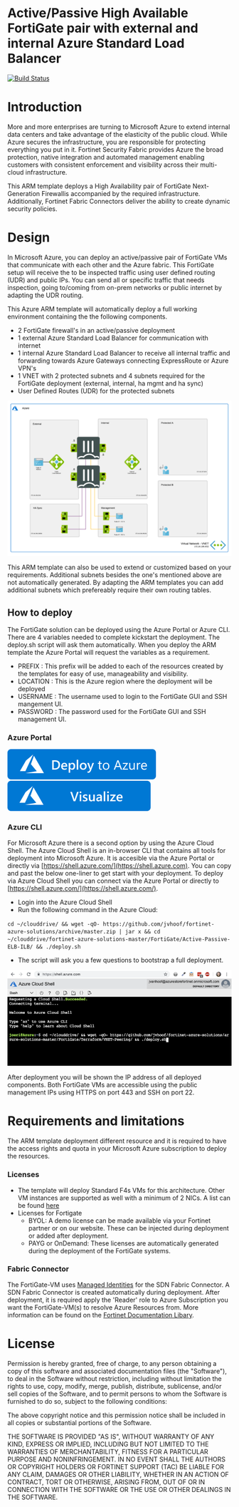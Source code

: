 # Active/Passive High Available FortiGate pair with external and internal Azure Standard Load Balancer

[![Build Status](https://dev.azure.com/jvh-2520/Fortinet-Azure/_apis/build/status/Azure-Passive-ELB-ILB?branchName=master)](https://dev.azure.com/jvh-2520/Fortinet-Azure/_build/latest?definitionId=13&branchName=master)

# Introduction

More and more enterprises are turning to Microsoft Azure to extend internal data centers and take advantage of the elasticity of the public cloud. While Azure secures the infrastructure, you are responsible for protecting everything you put in it. Fortinet Security Fabric provides Azure the broad protection, native integration and automated management enabling customers with consistent enforcement and visibility across their multi-cloud infrastructure.

This ARM template deploys a High Availability pair of FortiGate Next-Generation Firewallis accompanied by the required infrastructure. Additionally, Fortinet Fabric Connectors deliver the ability to create dynamic security policies.

# Design

In Microsoft Azure, you can deploy an active/passive pair of FortiGate VMs that communicate with each other and the Azure fabric. This FortiGate setup will receive the to be inspected traffic using user defined routing (UDR) and public IPs. You can send all or specific traffic that needs inspection, going to/coming from on-prem networks or public internet by adapting the UDR routing.

This Azure ARM template will automatically deploy a full working environment containing the the following components.

  - 2 FortiGate firewall's in an active/passive deployment
  - 1 external Azure Standard Load Balancer for communication with internet
  - 1 internal Azure Standard Load Balancer to receive all internal traffic and forwarding towards Azure Gateways connecting ExpressRoute or Azure VPN's
  - 1 VNET with 2 protected subnets and 4 subnets required for the FortiGate deployment (external, internal, ha mgmt and ha sync)
  - User Defined Routes (UDR) for the protected subnets

![VNET peering design](images/fgt-ha.png)

This ARM template can also be used to extend or customized based on your requirements. Additional subnets besides the one's mentioned above are not automatically generated. By adapting the ARM templates you can add additional subnets which prefereably require their own routing tables.

## How to deploy

The FortiGate solution can be deployed using the Azure Portal or Azure CLI. There are 4 variables needed to complete kickstart the deployment. The deploy.sh script will ask them automatically. When you deploy the ARM template the Azure Portal will request the variables as a requirement.

  - PREFIX : This prefix will be added to each of the resources created by the templates for easy of use, manageability and visibility.
  - LOCATION : This is the Azure region where the deployment will be deployed
  - USERNAME : The username used to login to the FortiGate GUI and SSH mangement UI.
  - PASSWORD : The password used for the FortiGate GUI and SSH management UI.

### Azure Portal

<a href="https://portal.azure.com/#create/Microsoft.Template/uri/https%3A%2F%2Fraw.githubusercontent.com%2Fjvhoof%2Ffortinet-azure-solutions%2Fmaster%2FFortiGate%2FActive-Passive-ELB-ILB%2Fazuredeploy.json" target="_blank">
  <img src="https://raw.githubusercontent.com/Azure/azure-quickstart-templates/master/1-CONTRIBUTION-GUIDE/images/deploytoazure.svg?sanitize=true"/>
</a>
<a href="http://armviz.io/#/?load=https%3A%2F%2Fraw.githubusercontent.com%2Fjvhoof%2Ffortinet-azure-solutions$2Fmaster%2FFortiGate%2FActive-Passive-ELB-ILB%2Fazuredeploy.json" target="_blank">
  <img src="https://raw.githubusercontent.com/Azure/azure-quickstart-templates/master/1-CONTRIBUTION-GUIDE/images/visualizebutton.svg?sanitize=true"/>
</a>

### Azure CLI

For Microsoft Azure there is a second option by using the Azure Cloud Shell. The Azure Cloud Shell is an in-browser CLI that contains all tools for deployment into Microsoft Azure. It is accesible via the Azure Portal or directly via [https://shell.azure.com/](https://shell.azure.com). You can copy and past the below one-liner to get start with your deployment.
To deploy via Azure Cloud Shell you can connect via the Azure Portal or directly to [https://shell.azure.com/](https://shell.azure.com/).

- Login into the Azure Cloud Shell
- Run the following command in the Azure Cloud:

`cd ~/clouddrive/ && wget -qO- https://github.com/jvhoof/fortinet-azure-solutions/archive/master.zip | jar x && cd ~/clouddrive/fortinet-azure-solutions-master/FortiGate/Active-Passive-ELB-ILB/ && ./deploy.sh`

- The script will ask you a few questions to bootstrap a full deployment.

![Azure Cloud Shell](images/azure-cloud-shell.png)

After deployment you will be shown the IP address of all deployed components. Both FortiGate VMs are accessible using the public management IPs using HTTPS on port 443 and SSH on port 22.

# Requirements and limitations

The ARM template deployment different resource and it is required to have the access rights and quota in your Microsoft Azure subscription to deploy the resources.

### Licenses

- The template will deploy Standard F4s VMs for this architecture. Other VM instances are supported as well with a minimum of 2 NICs. A list can be found [here](https://docs.fortinet.com/document/fortigate/6.2.0/azure-cookbook/562841/instance-type-support)
- Licenses for Fortigate
  - BYOL: A demo license can be made available via your Fortinet partner or on our website. These can be injected during deployment or added after deployment.
  - PAYG or OnDemand: These licenses are automatically generated during the deployment of the FortiGate systems.

### Fabric Connector
The FortiGate-VM uses [Managed Identities](https://docs.microsoft.com/en-us/azure/active-directory/managed-identities-azure-resources/) for the SDN Fabric Connector. A SDN Fabric Connector is created automatically during deployment. After deployment, it is required apply the 'Reader' role to Azure Subscription you want the FortiGate-VM(s) to resolve Azure Resources from. More information can be found on the [Fortinet Documentation Libary](https://docs.fortinet.com/vm/azure/fortigate/6.2/azure-cookbook/6.2.0/236610/creating-a-fabric-connector-using-a-managed-identity).

# License

Permission is hereby granted, free of charge, to any person obtaining a copy of this software and associated documentation files (the "Software"), to deal in the Software without restriction, including without limitation the rights to use, copy, modify, merge, publish, distribute, sublicense, and/or sell copies of the Software, and to permit persons to whom the Software is furnished to do so, subject to the following conditions:

The above copyright notice and this permission notice shall be included in all copies or substantial portions of the Software.

THE SOFTWARE IS PROVIDED "AS IS", WITHOUT WARRANTY OF ANY KIND, EXPRESS OR IMPLIED, INCLUDING BUT NOT LIMITED TO THE WARRANTIES OF MERCHANTABILITY, FITNESS FOR A PARTICULAR PURPOSE AND NONINFRINGEMENT. IN NO EVENT SHALL THE AUTHORS OR COPYRIGHT HOLDERS OR FORTINET SUPPORT (TAC) BE LIABLE FOR ANY CLAIM, DAMAGES OR OTHER LIABILITY, WHETHER IN AN ACTION OF CONTRACT, TORT OR OTHERWISE, ARISING FROM, OUT OF OR IN CONNECTION WITH THE SOFTWARE OR THE USE OR OTHER DEALINGS IN THE SOFTWARE.
